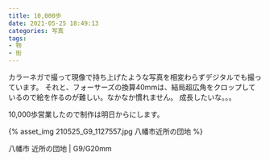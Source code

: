 ```yaml
---
title: 10,000歩
date: 2021-05-25 18:49:13
categories: 写真
tags:
- 物
- 街
---
```


カラーネガで撮って現像で持ち上げたような写真を相変わらずデジタルでも撮っています。
それと、フォーサーズの換算40mmは、結局超広角をクロップしているので絵を作るのが難しい。なかなか慣れません。
成長したいな。。。

10,000歩営業したので制作は明日からにします。

{% asset_img 210525_G9_1127557.jpg 八幡市近所の団地 %}

八幡市 近所の団地 | G9/G20mm